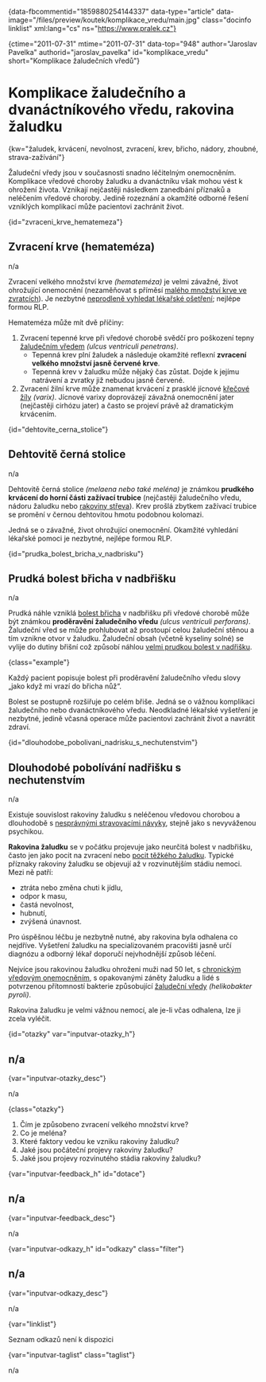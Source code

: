 
{data-fbcommentid="1859880254144337" data-type="article" data-image="/files/preview/koutek/komplikace_vredu/main.jpg" class="docinfo linklist" xml:lang="cs" ns="https://www.pralek.cz"}

{ctime="2011-07-31" mtime="2011-07-31" data-top="948" author="Jaroslav Pavelka" authorid="jaroslav\_pavelka" id="komplikace\_vredu" short="Komplikace žaludečních vředů"}

# Komplikace žaludečního a dvanáctníkového vředu, rakovina žaludku

<!-- generated attribute kw by user_updatekw.sh on 2020-09-22, do not edit -->

{kw="žaludek, krvácení, nevolnost, zvracení, krev, břicho, nádory, zhoubné, strava-zažívání"}

Žaludeční vředy jsou v současnosti snadno léčitelným onemocněním. Komplikace vředové choroby žaludku a dvanáctníku však mohou vést k ohrožení života. Vznikají nejčastěji následkem zanedbání příznaků a neléčením vředové choroby. Jedině rozeznání a okamžité odborné řešení vzniklých komplikací může pacientovi zachránit život.

{id="zvraceni\_krve\_hematemeza"}

## Zvracení krve (hemateméza)

n/a

Zvracení velkého množství krve _(hemateméza)_ je velmi závažné, život ohrožující onemocnění (nezaměňovat s příměsí [malého množství krve ve zvratcích][1]). Je nezbytné [neprodleně vyhledat lékařské ošetření][2]; nejlépe formou RLP.

Hemateméza může mít dvě příčiny:

  1. Zvracení tepenné krve při vředové chorobě svědčí pro poškození tepny [žaludečním vředem][3] _(ulcus ventriculi penetrans)_. 
      * Tepenná krev plní žaludek a následuje okamžité reflexní **zvracení velkého množství jasně červené krve**.
      * Tepenná krev v žaludku může nějaký čas zůstat. Dojde k jejímu natrávení a zvratky již nebudou jasně červené.
  2. Zvracení žilní krve může znamenat krvácení z prasklé jícnové [křečové žíly][4] _(varix)_. Jícnové varixy doprovázejí závažná onemocnění jater (nejčastěji cirhózu jater) a často se projeví právě až dramatickým krvácením.

{id="dehtovite\_cerna\_stolice"}

## Dehtovitě černá stolice

n/a

Dehtovitě černá stolice _(melaena nebo také meléna)_ je známkou **prudkého krvácení do horní části zažívací trubice** (nejčastěji žaludečního vředu, nádoru žaludku nebo [rakoviny střeva][5]). Krev prošlá zbytkem zažívací trubice se promění v černou dehtovitou hmotu podobnou kolomazi.

Jedná se o závažné, život ohrožující onemocnění. Okamžité vyhledání lékařské pomoci je nezbytné, nejlépe formou RLP.

{id="prudka\_bolest\_bricha\_v\_nadbrisku"}

## Prudká bolest břicha v nadbřišku

n/a

Prudká náhle vzniklá [bolest břicha][6] v nadbřišku při vředové chorobě může být známkou **proděravění žaludečního vředu** _(ulcus ventriculi perforans)_. Žaludeční vřed se může prohlubovat až prostoupí celou žaludeční stěnou a tím vznikne otvor v žaludku. Žaludeční obsah (včetně kyseliny solné) se vylije do dutiny břišní což způsobí náhlou [velmi prudkou bolest v nadřišku][7].

{class="example"}

Každý pacient popisuje bolest při proděravění žaludečního vředu slovy „jako když mi vrazí do břicha nůž“.

Bolest se postupně rozšiřuje po celém břiše. Jedná se o vážnou komplikaci žaludečního nebo dvanáctníkového vředu. Neodkladné lékařské vyšetření je nezbytné, jedině včasná operace může pacientovi zachránit život a navrátit zdraví.

{id="dlouhodobe\_pobolivani\_nadrisku\_s\_nechutenstvim"}

## Dlouhodobé pobolívání nadřišku s nechutenstvím

n/a

Existuje souvislost rakoviny žaludku s neléčenou vředovou chorobou a dlouhodobě s [nesprávnými stravovacími návyky][8], stejně jako s nevyváženou psychikou.

**Rakovina žaludku** se v počátku projevuje jako neurčitá bolest v nadbřišku, často jen jako pocit na zvracení nebo [pocit těžkého žaludku][1]. Typické příznaky rakoviny žaludku se objevují až v rozvinutějším stádiu nemoci. Mezi ně patří:

  * ztráta nebo změna chuti k jídlu,
  * odpor k masu,
  * častá nevolnost,
  * hubnutí,
  * zvýšená únavnost.

Pro úspěšnou léčbu je nezbytně nutné, aby rakovina byla odhalena co nejdříve. Vyšetření žaludku na specializovaném pracovišti jasně určí diagnózu a odborný lékař doporučí nejvhodnější způsob léčení.

Nejvíce jsou rakovinou žaludku ohroženi muži nad 50 let, s [chronickým vředovým onemocněním][3], s opakovanými záněty žaludku a lidé s potvrzenou přítomností bakterie způsobující [žaludeční vředy][3] _(helikobakter pyroli)_.

Rakovina žaludku je velmi vážnou nemocí, ale je-li včas odhalena, lze ji zcela vyléčit.

{id="otazky" var="inputvar-otazky_h"}

## n/a

{var="inputvar-otazky_desc"}

n/a

{class="otazky"}

  1. Čím je způsobeno zvracení velkého množství krve?
  2. Co je meléna?
  3. Které faktory vedou ke vzniku rakoviny žaludku?
  4. Jaké jsou počáteční projevy rakoviny žaludku?
  5. Jaké jsou projevy rozvinutého stádia rakoviny žaludku?

{var="inputvar-feedback_h" id="dotace"}

## n/a

{var="inputvar-feedback_desc"}

n/a

{var="inputvar-odkazy_h" id="odkazy" class="filter"}

## n/a

{var="inputvar-odkazy_desc"}

n/a

{var="linklist"}

Seznam odkazů není k dispozici

{var="inputvar-taglist" class="taglist"}

n/a

 [1]: tlak_zaludku
 [2]: nalehavost_lekarskeho_vysetreni
 [3]: zaludecni_vredy
 [4]: krecove_zily
 [5]: rakovina_streva
 [6]: slepak
 [7]: zanet_slinivky
 [8]: stravovaci_navyky

